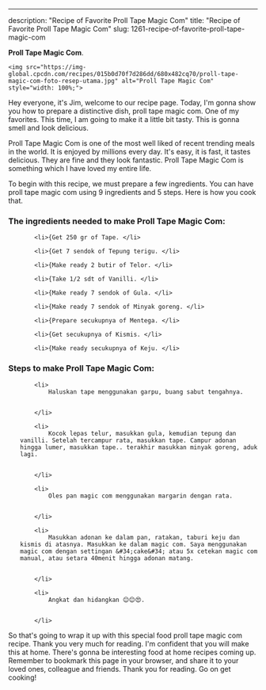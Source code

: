 ---
description: "Recipe of Favorite Proll Tape Magic Com"
title: "Recipe of Favorite Proll Tape Magic Com"
slug: 1261-recipe-of-favorite-proll-tape-magic-com

<p>
	<strong>Proll Tape Magic Com</strong>. 
	
</p>
<p>
	
	<img src="https://img-global.cpcdn.com/recipes/015b0d70f7d286dd/680x482cq70/proll-tape-magic-com-foto-resep-utama.jpg" alt="Proll Tape Magic Com" style="width: 100%;">
	
	
</p>
<p>
	Hey everyone, it's Jim, welcome to our recipe page. Today, I'm gonna show you how to prepare a distinctive dish, proll tape magic com. One of my favorites. This time, I am going to make it a little bit tasty. This is gonna smell and look delicious.
</p>
	
<p>
	
</p>
<p>
	Proll Tape Magic Com is one of the most well liked of recent trending meals in the world. It is enjoyed by millions every day. It's easy, it is fast, it tastes delicious. They are fine and they look fantastic. Proll Tape Magic Com is something which I have loved my entire life.
</p>

<p>
To begin with this recipe, we must prepare a few ingredients. You can have proll tape magic com using 9 ingredients and 5 steps. Here is how you cook that.
</p>

<h3>The ingredients needed to make Proll Tape Magic Com:</h3>

<ol>
	
		<li>{Get 250 gr of Tape. </li>
	
		<li>{Get 7 sendok of Tepung terigu. </li>
	
		<li>{Make ready 2 butir of Telor. </li>
	
		<li>{Take 1/2 sdt of Vanilli. </li>
	
		<li>{Make ready 7 sendok of Gula. </li>
	
		<li>{Make ready 7 sendok of Minyak goreng. </li>
	
		<li>{Prepare secukupnya of Mentega. </li>
	
		<li>{Get secukupnya of Kismis. </li>
	
		<li>{Make ready secukupnya of Keju. </li>
	
</ol>
<p>
	
</p>

<h3>Steps to make Proll Tape Magic Com:</h3>

<ol>
	
		<li>
			Haluskan tape menggunakan garpu, buang sabut tengahnya.
			
			
		</li>
	
		<li>
			Kocok lepas telur, masukkan gula, kemudian tepung dan vanilli. Setelah tercampur rata, masukkan tape. Campur adonan hingga lumer, masukkan tape.. terakhir masukkan minyak goreng, aduk lagi.
			
			
		</li>
	
		<li>
			Oles pan magic com menggunakan margarin dengan rata.
			
			
		</li>
	
		<li>
			Masukkan adonan ke dalam pan, ratakan, taburi keju dan kismis di atasnya. Masukkan ke dalam magic com. Saya menggunakan magic com dengan settingan &#34;cake&#34; atau 5x cetekan magic com manual, atau setara 40menit hingga adonan matang.
			
			
		</li>
	
		<li>
			Angkat dan hidangkan 😊😊😍.
			
			
		</li>
	
</ol>

<p>
	
</p>

<p>
	So that's going to wrap it up with this special food proll tape magic com recipe. Thank you very much for reading. I'm confident that you will make this at home. There's gonna be interesting food at home recipes coming up. Remember to bookmark this page in your browser, and share it to your loved ones, colleague and friends. Thank you for reading. Go on get cooking!
</p>
